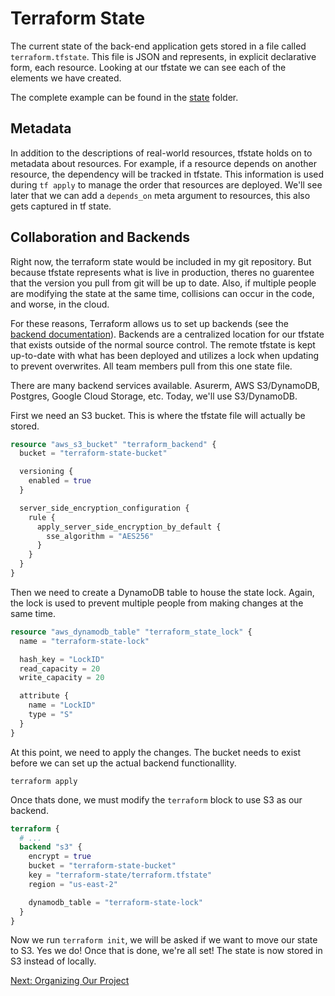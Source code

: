 # Terraform State
The current state of the back-end application gets stored in a file called `terraform.tfstate`. This file is JSON and represents, in explicit declarative form, each resource. Looking at our tfstate we can see each of the elements we have created.

The complete example can be found in the [state](../state) folder.

## Metadata
In addition to the descriptions of real-world resources, tfstate holds on to metadata about resources. For example, if a resource depends on another resource, the dependency will be tracked in tfstate. This information is used during `tf apply` to manage the order that resources are deployed. We'll see later that we can add a `depends_on` meta argument to resources, this also gets captured in tf state.

## Collaboration and Backends
Right now, the terraform state would be included in my git repository. But because tfstate represents what is live in production, theres no guarentee that the version you pull from git will be up to date. Also, if multiple people are modifying the state at the same time, collisions can occur in the code, and worse, in the cloud.

For these reasons, Terraform allows us to set up backends (see the [backend documentation](https://www.terraform.io/language/settings/backends)). Backends are a centralized location for our tfstate that exists outside of the normal source control. The remote tfstate is kept up-to-date with what has been deployed and utilizes a lock when updating to prevent overwrites. All team members pull from this one state file.

There are many backend services available. Asurerm, AWS S3/DynamoDB, Postgres, Google Cloud Storage, etc. Today, we'll use S3/DynamoDB.

First we need an S3 bucket. This is where the tfstate file will actually be stored.

```tf
resource "aws_s3_bucket" "terraform_backend" {
  bucket = "terraform-state-bucket"

  versioning {
    enabled = true
  }

  server_side_encryption_configuration {
    rule {
      apply_server_side_encryption_by_default {
        sse_algorithm = "AES256"
      }
    }
  }
}
```

Then we need to create a DynamoDB table to house the state lock. Again, the lock is used to prevent multiple people from making changes at the same time.

```tf
resource "aws_dynamodb_table" "terraform_state_lock" {
  name = "terraform-state-lock"

  hash_key = "LockID"
  read_capacity = 20
  write_capacity = 20

  attribute {
    name = "LockID"
    type = "S"
  }
}
```

At this point, we need to apply the changes. The bucket needs to exist before we can set up the actual backend functionallity.

```
terraform apply
```

Once thats done, we must modify the `terraform` block to use S3 as our backend.

```tf
terraform {
  # ...
  backend "s3" {
    encrypt = true
    bucket = "terraform-state-bucket"
    key = "terraform-state/terraform.tfstate"
    region = "us-east-2"

    dynamodb_table = "terraform-state-lock"
  }
}
```

Now we run `terraform init`, we will be asked if we want to move our state to S3. Yes we do! Once that is done, we're all set! The state is now stored in S3 instead of locally.

[Next: Organizing Our Project](ORGANIZE_PROJECT.md)
